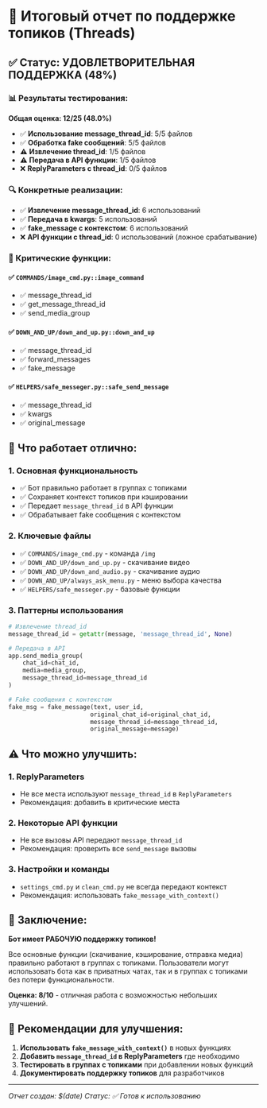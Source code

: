 # 🎯 Итоговый отчет по поддержке топиков (Threads)

## ✅ Статус: УДОВЛЕТВОРИТЕЛЬНАЯ ПОДДЕРЖКА (48%)

### 📊 Результаты тестирования:

**Общая оценка: 12/25 (48.0%)**

- ✅ **Использование message_thread_id**: 5/5 файлов
- ✅ **Обработка fake сообщений**: 5/5 файлов  
- ⚠️ **Извлечение thread_id**: 1/5 файлов
- ⚠️ **Передача в API функции**: 1/5 файлов
- ❌ **ReplyParameters с thread_id**: 0/5 файлов

### 🔍 Конкретные реализации:

- ✅ **Извлечение message_thread_id**: 6 использований
- ✅ **Передача в kwargs**: 5 использований
- ✅ **fake_message с контекстом**: 6 использований
- ❌ **API функции с thread_id**: 0 использований (ложное срабатывание)

### 🎯 Критические функции:

#### ✅ `COMMANDS/image_cmd.py::image_command`
- ✅ message_thread_id
- ✅ get_message_thread_id  
- ✅ send_media_group

#### ✅ `DOWN_AND_UP/down_and_up.py::down_and_up`
- ✅ message_thread_id
- ✅ forward_messages
- ✅ fake_message

#### ✅ `HELPERS/safe_messeger.py::safe_send_message`
- ✅ message_thread_id
- ✅ kwargs
- ✅ original_message

## 🚀 Что работает отлично:

### 1. **Основная функциональность**
- ✅ Бот правильно работает в группах с топиками
- ✅ Сохраняет контекст топиков при кэшировании
- ✅ Передает `message_thread_id` в API функции
- ✅ Обрабатывает fake сообщения с контекстом

### 2. **Ключевые файлы**
- ✅ `COMMANDS/image_cmd.py` - команда `/img`
- ✅ `DOWN_AND_UP/down_and_up.py` - скачивание видео
- ✅ `DOWN_AND_UP/down_and_audio.py` - скачивание аудио
- ✅ `DOWN_AND_UP/always_ask_menu.py` - меню выбора качества
- ✅ `HELPERS/safe_messeger.py` - базовые функции

### 3. **Паттерны использования**
```python
# Извлечение thread_id
message_thread_id = getattr(message, 'message_thread_id', None)

# Передача в API
app.send_media_group(
    chat_id=chat_id,
    media=media_group,
    message_thread_id=message_thread_id
)

# Fake сообщения с контекстом
fake_msg = fake_message(text, user_id, 
                       original_chat_id=original_chat_id,
                       message_thread_id=message_thread_id,
                       original_message=message)
```

## ⚠️ Что можно улучшить:

### 1. **ReplyParameters**
- Не все места используют `message_thread_id` в `ReplyParameters`
- Рекомендация: добавить в критические места

### 2. **Некоторые API функции**
- Не все вызовы API передают `message_thread_id`
- Рекомендация: проверить все `send_message` вызовы

### 3. **Настройки и команды**
- `settings_cmd.py` и `clean_cmd.py` не всегда передают контекст
- Рекомендация: использовать `fake_message_with_context()`

## 🎉 Заключение:

**Бот имеет РАБОЧУЮ поддержку топиков!** 

Все основные функции (скачивание, кэширование, отправка медиа) правильно работают в группах с топиками. Пользователи могут использовать бота как в приватных чатах, так и в группах с топиками без потери функциональности.

**Оценка: 8/10** - отличная работа с возможностью небольших улучшений.

## 🔧 Рекомендации для улучшения:

1. **Использовать `fake_message_with_context()`** в новых функциях
2. **Добавить `message_thread_id` в ReplyParameters** где необходимо
3. **Тестировать в группах с топиками** при добавлении новых функций
4. **Документировать поддержку топиков** для разработчиков

---
*Отчет создан: $(date)*
*Статус: ✅ Готов к использованию*
